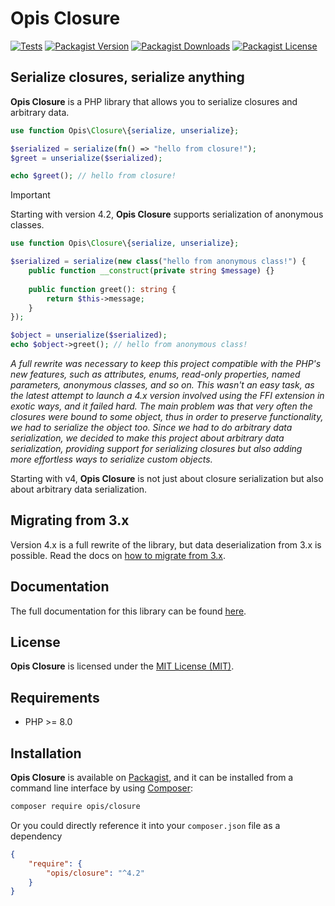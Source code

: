 Opis Closure
====================
[![Tests](https://github.com/opis/closure/workflows/Tests/badge.svg)](https://github.com/opis/closure/actions)
[![Packagist Version](https://img.shields.io/packagist/v/opis/closure?label=Version)](https://packagist.org/packages/opis/closure)
[![Packagist Downloads](https://img.shields.io/packagist/dt/opis/closure?label=Downloads)](https://packagist.org/packages/opis/closure)
[![Packagist License](https://img.shields.io/packagist/l/opis/closure?color=teal&label=License)](https://packagist.org/packages/opis/closure)

Serialize closures, serialize anything
------------------

**Opis Closure** is a PHP library that allows you to serialize closures and arbitrary data.

```php
use function Opis\Closure\{serialize, unserialize};

$serialized = serialize(fn() => "hello from closure!");
$greet = unserialize($serialized);

echo $greet(); // hello from closure!
```

> [!IMPORTANT]
> Starting with version 4.2, **Opis Closure** supports serialization of anonymous classes.

```php
use function Opis\Closure\{serialize, unserialize};

$serialized = serialize(new class("hello from anonymous class!") {
    public function __construct(private string $message) {}
    
    public function greet(): string {
        return $this->message;
    }
});

$object = unserialize($serialized);
echo $object->greet(); // hello from anonymous class!
```

_A full rewrite was necessary to keep this project compatible with the PHP's new features, such as attributes, enums, 
read-only properties, named parameters, anonymous classes, and so on. This wasn't an easy task, as the latest attempt 
to launch a 4.x version involved using the FFI extension in exotic ways, and it failed hard. The main problem was that 
very often the closures were bound to some object, thus in order to preserve functionality, we had to serialize the object 
too. Since we had to do arbitrary data serialization, we decided to make this project about arbitrary data serialization, 
providing support for serializing closures but also adding more effortless ways to serialize custom objects._

Starting with v4, **Opis Closure** is not just about closure serialization but also about arbitrary data serialization.

## Migrating from 3.x

Version 4.x is a full rewrite of the library, but data deserialization from 3.x is possible.
Read the docs on [how to migrate from 3.x][migration].

## Documentation

The full documentation for this library can be found [here][documentation].

## License

**Opis Closure** is licensed under the [MIT License (MIT)][license].

## Requirements

* PHP >= 8.0

## Installation

**Opis Closure** is available on [Packagist], and it can be installed from a 
command line interface by using [Composer]: 

```bash
composer require opis/closure
```

Or you could directly reference it into your `composer.json` file as a dependency

```json
{
    "require": {
        "opis/closure": "^4.2"
    }
}
```

[documentation]: https://opis.io/closure/4.x/ "Opis Closure Documentation"
[migration]: https://opis.io/closure/4.x/migrate.html "Opis Closure Migration guide"
[license]: http://opensource.org/licenses/MIT "MIT License"
[Packagist]: https://packagist.org/packages/opis/closure "Packagist"
[Composer]: https://getcomposer.org "Composer"
[CHANGELOG]: https://github.com/opis/closure/blob/master/CHANGELOG.md "Changelog"
